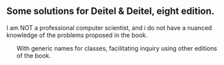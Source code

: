 <h2>Some solutions for Deitel & Deitel, eight edition.</h2>
I am NOT a professional computer scientist, and i do not have a nuanced knowledge of the problems proposed in the book.
<ul>With generic names for classes, facilitating inquiry using other editions of the book.</ul>
